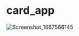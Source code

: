 # card_app
![Screenshot_1667566145](https://user-images.githubusercontent.com/105516169/199979416-0ae15b90-7427-43f0-8bf6-07103e08ed36.png)
